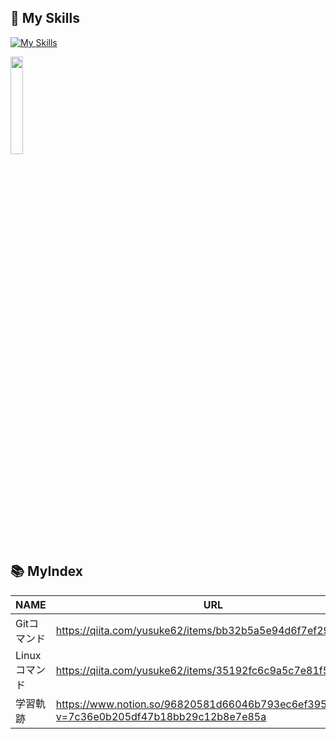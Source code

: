 
## 🌱 My Skills
[![My Skills](https://skillicons.dev/icons?i=sass,js,p5js,nodejs,ruby,rails,docker,mysql,linux)](https://skillicons.dev)

<p>
  <a href="https://skillicons.dev">
    <img src="https://skillicons.dev/icons?i=html,css,git,figma,ps,npm,ubuntu" width="20%" height="auto" />
  </a>
</p>

<!---
Yusuke0620/Yusuke0620 is a ✨ special ✨ repository because its `README.md` (this file) appears on your GitHub profile.
You can click the Preview link to take a look at your changes.
--->



## 📚 MyIndex

| NAME           | URL　                          |        OVERVIEW               |
| --- | --- | --- |
| Gitコマンド     | https://qiita.com/yusuke62/items/bb32b5a5e94d6f7ef29a                                          | Gitコマンドとフロー |
| Linuxコマンド   | https://qiita.com/yusuke62/items/35192fc6c9a5c7e81f5a                                          | Linuxコマンド |
| 学習軌跡        | https://www.notion.so/96820581d66046b793ec6ef3955e5353?v=7c36e0b205df47b18bb29c12b8e7e85a      |  RUNTEQアウトプット |


